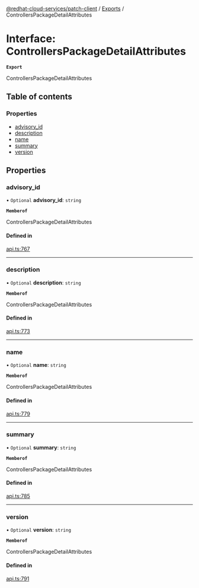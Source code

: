 [@redhat-cloud-services/patch-client](../README.md) / [Exports](../modules.md) / ControllersPackageDetailAttributes

# Interface: ControllersPackageDetailAttributes

**`Export`**

ControllersPackageDetailAttributes

## Table of contents

### Properties

- [advisory\_id](ControllersPackageDetailAttributes.md#advisory_id)
- [description](ControllersPackageDetailAttributes.md#description)
- [name](ControllersPackageDetailAttributes.md#name)
- [summary](ControllersPackageDetailAttributes.md#summary)
- [version](ControllersPackageDetailAttributes.md#version)

## Properties

### advisory\_id

• `Optional` **advisory\_id**: `string`

**`Memberof`**

ControllersPackageDetailAttributes

#### Defined in

[api.ts:767](https://github.com/RedHatInsights/javascript-clients/blob/main/packages/patch/api.ts#L767)

___

### description

• `Optional` **description**: `string`

**`Memberof`**

ControllersPackageDetailAttributes

#### Defined in

[api.ts:773](https://github.com/RedHatInsights/javascript-clients/blob/main/packages/patch/api.ts#L773)

___

### name

• `Optional` **name**: `string`

**`Memberof`**

ControllersPackageDetailAttributes

#### Defined in

[api.ts:779](https://github.com/RedHatInsights/javascript-clients/blob/main/packages/patch/api.ts#L779)

___

### summary

• `Optional` **summary**: `string`

**`Memberof`**

ControllersPackageDetailAttributes

#### Defined in

[api.ts:785](https://github.com/RedHatInsights/javascript-clients/blob/main/packages/patch/api.ts#L785)

___

### version

• `Optional` **version**: `string`

**`Memberof`**

ControllersPackageDetailAttributes

#### Defined in

[api.ts:791](https://github.com/RedHatInsights/javascript-clients/blob/main/packages/patch/api.ts#L791)
